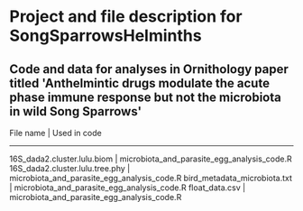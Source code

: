 
# Project and file description for SongSparrowsHelminths


## Code and data for analyses in Ornithology paper titled 'Anthelmintic drugs modulate the acute phase immune response but not the microbiota in wild Song Sparrows'


File name | Used in code
---------   ------------
16S_dada2.cluster.lulu.biom | microbiota_and_parasite_egg_analysis_code.R
16S_dada2.cluster.lulu.tree.phy | microbiota_and_parasite_egg_analysis_code.R
bird_metadata_microbiota.txt | microbiota_and_parasite_egg_analysis_code.R
float_data.csv | microbiota_and_parasite_egg_analysis_code.R
